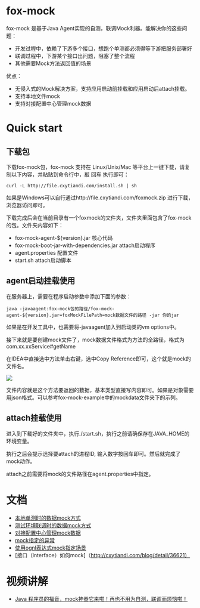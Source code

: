 # fox-mock

fox-mock 是基于Java Agent实现的自测，联调Mock利器。能解决你的这些问题：

- 开发过程中，依赖了下游多个接口，想跑个单测都必须得等下游把服务部署好
- 联调过程中，下游某个接口出问题，阻塞了整个流程
- 其他需要Mock方法返回值的场景


优点：

- 无侵入式的Mock解决方案，支持应用启动前挂载和应用启动后attach挂载。
- 支持本地文件mock
- 支持对接配置中心管理mock数据

# Quick start

## 下载包
下载fox-mock包，fox-mock 支持在 Linux/Unix/Mac 等平台上一键下载，请复制以下内容，并粘贴到命令行中，敲 回车 执行即可：

```
curl -L http://file.cxytiandi.com/install.sh | sh
```

如果是Windows可以自行通过http://file.cxytiandi.com/foxmock.zip 进行下载，浏览器访问即可。

下载完成后会在当前目录有一个foxmock的文件夹，文件夹里面包含了fox-mock的包。文件夹内容如下：
- fox-mock-agent-${version}.jar  核心代码
- fox-mock-boot-jar-with-dependencies.jar attach启动程序
- agent.properties 配置文件
- start.sh attach启动脚本

## agent启动挂载使用
在服务器上，需要在程序启动参数中添加下面的参数：

```
java -javaagent:fox-mock包的路径/fox-mock-agent-${version}.jar=foxMockFilePath=mock数据文件的路径 -jar 你的jar
```

如果是在开发工具中，也需要将-javaagent加入到启动类的vm options中。

接下来就是要创建mock文件了，mock数据文件格式为方法的全路径，格式为com.xx.xxService#getName

在IDEA中直接选中方法单击右键，选中Copy Reference即可，这个就是mock的文件名。

![](static/mockdatafile.png)

文件内容就是这个方法要返回的数据，基本类型直接写内容即可。如果是对象需要用json格式。可以参考fox-mock-example中的mockdata文件夹下的示列。


## attach挂载使用

进入到下载好的文件夹中，执行./start.sh，执行之前请确保存在JAVA_HOME的环境变量。

执行之后会提示选择要attach的进程ID, 输入数字按回车即可。然后就完成了mock动作。

attach之前需要将mock的文件路径在agent.properties中指定。

# 文档

- [本地单测时的数据mock方式](http://cxytiandi.com/blog/detail/36611)
- [测试环境联调时的数据mock方式](http://cxytiandi.com/blog/detail/36612)
- [对接配置中心管理mock数据](http://cxytiandi.com/blog/detail/36614)
- [mock指定的异常](http://cxytiandi.com/blog/detail/36617)
- [使用ognl表达式mock指定场景](http://cxytiandi.com/blog/detail/36618)
- [接口（interface）如何mock]（http://cxytiandi.com/blog/detail/36621）

# 视频讲解

- [Java 程序员的福音，mock神器它来啦！再也不用为自测，联调而烦恼啦！](https://www.bilibili.com/video/BV1WS4y1h76q)
